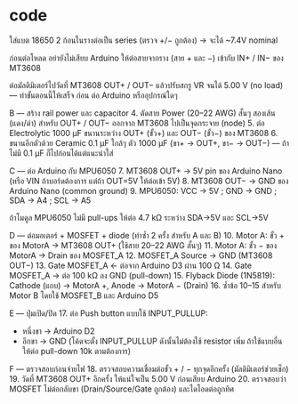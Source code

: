 # code
ใส่แบต 18650 2 ก้อนในรางต่อเป็น series (ตรวจ +/− ถูกต้อง) → จะได้ ~7.4V nominal

ก่อนต่อโหลด อย่ายังไม่เสียบ Arduino ให้ต่อสายจากราง (สาย + และ −) เข้ากับ IN+ / IN− ของ MT3608

ต่อมัลติมิเตอร์ไปวัดที่ MT3608 OUT+ / OUT− แล้วปรับสกรู VR จนได้ 5.00 V (no load) — ทำขั้นตอนนี้ให้เสร็จ ก่อน ต่อ Arduino หรืออุปกรณ์ใดๆ

B — สร้าง rail power และ capacitor
4. ตัดสาย Power (20–22 AWG) สั้นๆ สองเส้น (แดง/ดำ) สำหรับ OUT+ / OUT− ออกจาก MT3608 ไปเป็นจุดกระจาย (node)
5. ต่อ Electrolytic 1000 µF ขนานระหว่าง OUT+ (ขั้ว+) และ OUT− (ขั้ว−) ของ MT3608
6. ขนานอีกตัวด้วย Ceramic 0.1 µF ใกล้ๆ ตัว 1000 µF (ขา+ -> OUT+, ขา− -> OUT−) — ถ้าไม่มี 0.1 µF ก็ไปก่อนได้แต่แนะนำใส่

C — ต่อ Arduino กับ MPU6050
7. MT3608 OUT+ → 5V pin ของ Arduino Nano (หรือ VIN ถ้าบอร์ดต้องการ แต่ถ้า OUT=5V ให้ต่อเข้า 5V)
8. MT3608 OUT− → GND ของ Arduino Nano (common ground)
9. MPU6050: VCC → 5V ; GND → GND ; SDA → A4 ; SCL → A5

ถ้าโมดูล MPU6050 ไม่มี pull-ups ให้ต่อ 4.7 kΩ ระหว่าง SDA→5V และ SCL→5V

D — ต่อมอเตอร์ + MOSFET + diode (ทำซ้ำ 2 ครั้ง สำหรับ A และ B)
10. Motor A: ขั้ว + ของ MotorA → MT3608 OUT+ (ใช้สาย 20–22 AWG สั้นๆ)
11. Motor A: ขั้ว − ของ MotorA → Drain ของ MOSFET_A
12. MOSFET_A Source → GND (MT3608 OUT−)
13. Gate MOSFET_A ← ต่อจาก Arduino D3 ผ่าน 100 Ω
14. Gate MOSFET_A → ต่อ 100 kΩ ลง GND (pull-down)
15. Flyback Diode (1N5819): Cathode (แถบ) → MotorA +, Anode → MotorA − (Drain)
16. ซ้ำข้อ 10–15 สำหรับ Motor B โดยใช้ MOSFET_B และ Arduino D5

E — ปุ่มเปิด/ปิด
17. ต่อ Push button แบบใช้ INPUT_PULLUP:
- หนึ่งขา → Arduino D2
- อีกขา → GND
(โค้ดจะตั้ง INPUT_PULLUP ดังนั้นไม่ต้องใช้ resistor เพิ่ม ถ้าใช้แบบอื่น ให้ต่อ pull-down 10k ตามต้องการ)

F — ตรวจสอบก่อนจ่ายไฟ
18. ตรวจสอบความเชื่อมต่อขั้ว + / − ทุกจุดอีกครั้ง (มัลติมิเตอร์ช่วยเช็ก)
19. วัดที่ MT3608 OUT+ อีกครั้ง ให้แน่ใจเป็น 5.00 V ก่อนเสียบ Arduino
20. ตรวจสอบว่า MOSFET ไม่ต่อกลับขา (Drain/Source/Gate ถูกต้อง) และไดโอดต่อถูกทิศ
